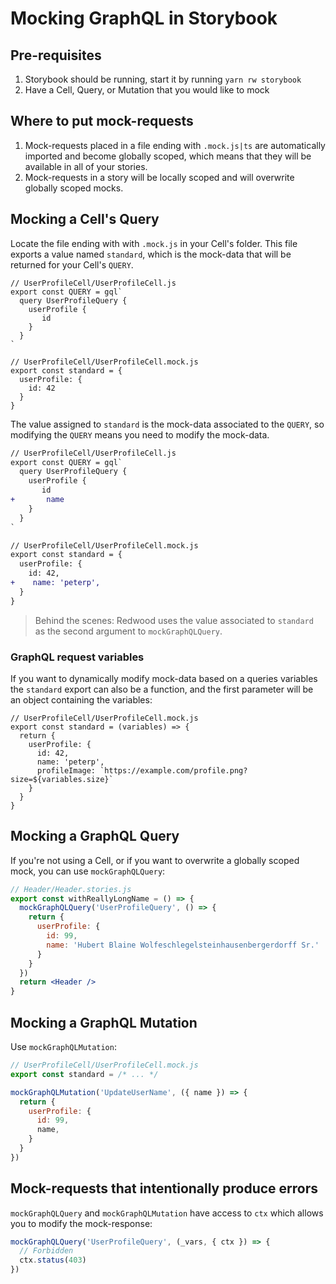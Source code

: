 # Mocking GraphQL in Storybook

## Pre-requisites

1. Storybook should be running, start it by running `yarn rw storybook`
2. Have a Cell, Query, or Mutation that you would like to mock

## Where to put mock-requests

1. Mock-requests placed in a file ending with `.mock.js|ts` are automatically imported and become globally scoped, which means that they will be available in all of your stories.
2. Mock-requests in a story will be locally scoped and will overwrite globally scoped mocks.

## Mocking a Cell's Query

Locate the file ending with with `.mock.js` in your Cell's folder. This file exports a value named `standard`, which is the mock-data that will be returned for your Cell's `QUERY`.
```js{4,5,6,12,13,14}
// UserProfileCell/UserProfileCell.js
export const QUERY = gql`
  query UserProfileQuery {
    userProfile {
       id
    }
  }
`

// UserProfileCell/UserProfileCell.mock.js
export const standard = {
  userProfile: {
    id: 42
  }
}
```

The value assigned to `standard` is the mock-data associated to the `QUERY`, so modifying the `QUERY` means you need to modify the mock-data.
```diff
// UserProfileCell/UserProfileCell.js
export const QUERY = gql`
  query UserProfileQuery {
    userProfile {
       id
+       name
    }
  }
`

// UserProfileCell/UserProfileCell.mock.js
export const standard = {
  userProfile: {
    id: 42,
+    name: 'peterp',
  }
}
```

> Behind the scenes: Redwood uses the value associated to `standard` as the second argument to `mockGraphQLQuery`.

### GraphQL request variables

If you want to dynamically modify mock-data based on a queries variables the `standard` export can also be a function, and the first parameter will be an object containing the variables:
```js{2,7}
// UserProfileCell/UserProfileCell.mock.js
export const standard = (variables) => {
  return {
    userProfile: {
      id: 42,
      name: 'peterp',
      profileImage: `https://example.com/profile.png?size=${variables.size}`
    }
  }
}
```

## Mocking a GraphQL Query

If you're not using a Cell, or if you want to overwrite a globally scoped mock, you can use `mockGraphQLQuery`:

```jsx
// Header/Header.stories.js
export const withReallyLongName = () => {
  mockGraphQLQuery('UserProfileQuery', () => {
    return {
      userProfile: {
        id: 99,
        name: 'Hubert Blaine Wolfeschlegelsteinhausenbergerdorff Sr.'
      } 
    }
  })
  return <Header />
}
```

## Mocking a GraphQL Mutation

Use `mockGraphQLMutation`:

```js
// UserProfileCell/UserProfileCell.mock.js
export const standard = /* ... */

mockGraphQLMutation('UpdateUserName', ({ name }) => {
  return {
    userProfile: {
      id: 99,
      name,
    } 
  }
})
```

## Mock-requests that intentionally produce errors

`mockGraphQLQuery` and `mockGraphQLMutation` have access to `ctx` which allows you to modify the mock-response:

```js
mockGraphQLQuery('UserProfileQuery', (_vars, { ctx }) => {
  // Forbidden
  ctx.status(403)
})
```